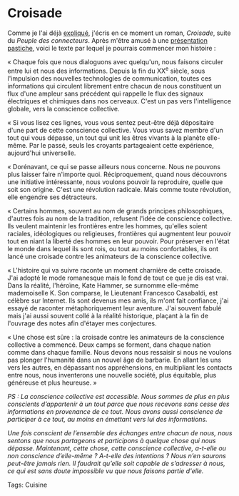 # Croisade

Comme je l'ai déjà [expliqué](http://blog.tcrouzet.com/peuple/roman-connecteurs-35743), j'écris en ce moment un roman, *Croisade*, suite du *Peuple des connecteurs*. Après m'être amusé à une [présentation pastiche](http://blog.tcrouzet.com/peuple/veille-grand-bouleversement-35749), voici le texte par lequel je pourrais commencer mon histoire :

« Chaque fois que nous dialoguons avec quelqu'un, nous faisons circuler entre lui et nous des informations. Depuis la fin du XX<sup>e</sup> siècle, sous l'impulsion des nouvelles technologies de communication, toutes ces informations qui circulent librement entre chacun de nous constituent un flux d'une ampleur sans précédent qui rappelle le flux des signaux électriques et chimiques dans nos cerveaux. C'est un pas vers l'intelligence globale, vers la conscience collective.

« Si vous lisez ces lignes, vous vous sentez peut-être déjà dépositaire d'une part de cette conscience collective. Vous vous savez membre d'un tout qui vous dépasse, un tout qui unit les êtres vivants à la planète elle-même. Par le passé, seuls les croyants partageaient cette expérience, aujourd'hui universelle.

« Dorénavant, ce qui se passe ailleurs nous concerne. Nous ne pouvons plus laisser faire n'importe quoi. Réciproquement, quand nous découvrons une initiative intéressante, nous voulons pouvoir la reproduire, quelle que soit son origine. C'est une révolution radicale. Mais comme toute révolution, elle engendre ses détracteurs.

« Certains hommes, souvent au nom de grands principes philosophiques, d'autres fois au nom de la tradition, refusent l'idée de conscience collective. Ils veulent maintenir les frontières entre les hommes, qu'elles soient raciales, idéologiques ou religieuses, frontières qui augmentent leur pouvoir tout en niant la liberté des hommes en leur pouvoir. Pour préserver en l'état le monde dans lequel ils sont rois, ou tout au moins confortables, ils ont lancé une croisade contre les animateurs de la conscience collective.

« L'histoire qui va suivre raconte un moment charnière de cette croisade. J'ai adopté le mode romanesque mais le fond de tout ce que je dis est vrai. Dans la réalité, l'héroïne, Kate Hammer, se surnomme elle-même mademoiselle K. Son comparse, le Lieutenant Francesco Casabaldi, est célèbre sur Internet. Ils sont devenus mes amis, ils m'ont fait confiance, j'ai essayé de raconter métaphoriquement leur aventure. J'ai souvent fabulé mais j'ai aussi souvent collé à la réalité historique, plaçant à la fin de l'ouvrage des notes afin d'étayer mes conjectures.

« Une chose est sûre : la croisade contre les animateurs de la conscience collective a commencé. Deux camps se forment, dans chaque nation comme dans chaque famille. Nous devons nous ressaisir si nous ne voulons pas plonger l'humanité dans un nouvel âge de barbarie. En allant les uns vers les autres, en dépassant nos appréhensions, en multipliant les contacts entre nous, nous inventerons une nouvelle société, plus équitable, plus généreuse et plus heureuse. »

*PS : La conscience collective est accessible. Nous sommes de plus en plus conscients d’appartenir à un tout parce que nous recevons sans cesse des informations en provenance de ce tout. Nous avons aussi conscience de participer à ce tout, au moins en émettant vers lui des informations.*

*Une fois conscient de l’ensemble des échanges entre chacun de nous, nous sentons que nous partageons et participons à quelque chose qui nous dépasse. Maintenant, cette chose, cette conscience collective, a-t-elle ou non conscience d’elle-même ? A-t-elle des intentions ? Nous n’en saurons peut-être jamais rien. Il faudrait qu’elle soit capable de s’adresser à nous, ce qui est sans doute impossible vu que nous faisons partie d'elle.*

Tags: Cuisine